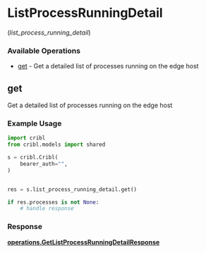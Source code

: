 # ListProcessRunningDetail
(*list_process_running_detail*)

### Available Operations

* [get](#get) - Get a detailed list of processes running on the edge host

## get

Get a detailed list of processes running on the edge host

### Example Usage

```python
import cribl
from cribl.models import shared

s = cribl.Cribl(
    bearer_auth="",
)


res = s.list_process_running_detail.get()

if res.processes is not None:
    # handle response
```


### Response

**[operations.GetListProcessRunningDetailResponse](../../models/operations/getlistprocessrunningdetailresponse.md)**

